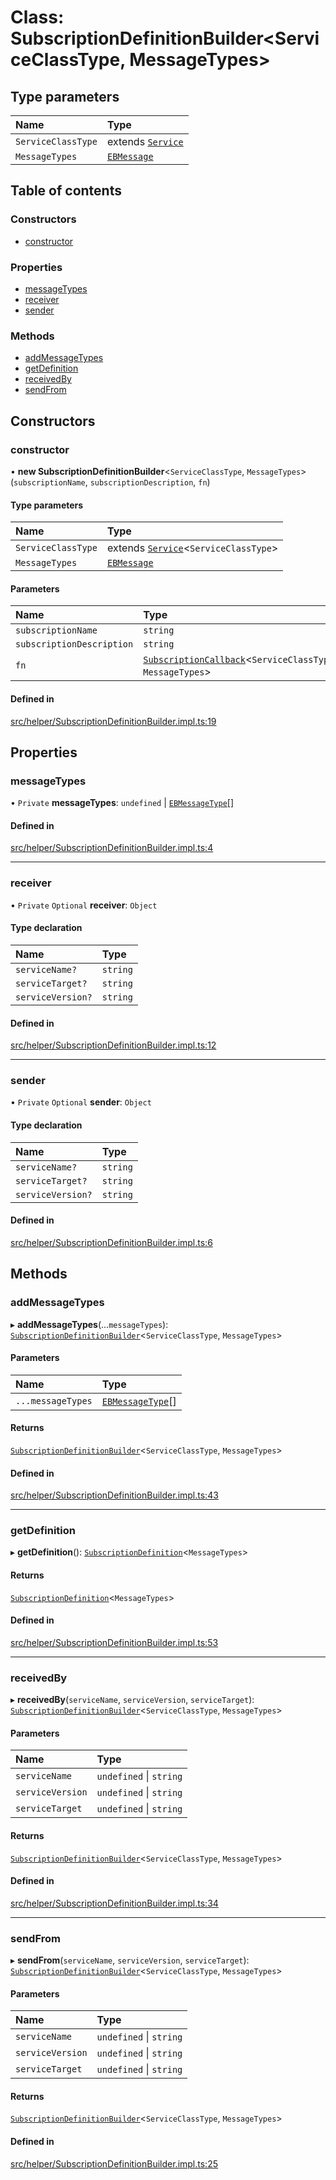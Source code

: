 # Class: SubscriptionDefinitionBuilder<ServiceClassType, MessageTypes\>

## Type parameters

| Name | Type |
| :------ | :------ |
| `ServiceClassType` | extends [`Service`](Service.md) |
| `MessageTypes` | [`EBMessage`](../modules.md#ebmessage) |

## Table of contents

### Constructors

- [constructor](SubscriptionDefinitionBuilder.md#constructor)

### Properties

- [messageTypes](SubscriptionDefinitionBuilder.md#messagetypes)
- [receiver](SubscriptionDefinitionBuilder.md#receiver)
- [sender](SubscriptionDefinitionBuilder.md#sender)

### Methods

- [addMessageTypes](SubscriptionDefinitionBuilder.md#addmessagetypes)
- [getDefinition](SubscriptionDefinitionBuilder.md#getdefinition)
- [receivedBy](SubscriptionDefinitionBuilder.md#receivedby)
- [sendFrom](SubscriptionDefinitionBuilder.md#sendfrom)

## Constructors

### constructor

• **new SubscriptionDefinitionBuilder**<`ServiceClassType`, `MessageTypes`\>(`subscriptionName`, `subscriptionDescription`, `fn`)

#### Type parameters

| Name | Type |
| :------ | :------ |
| `ServiceClassType` | extends [`Service`](Service.md)<`ServiceClassType`\> |
| `MessageTypes` | [`EBMessage`](../modules.md#ebmessage) |

#### Parameters

| Name | Type |
| :------ | :------ |
| `subscriptionName` | `string` |
| `subscriptionDescription` | `string` |
| `fn` | [`SubscriptionCallback`](../modules.md#subscriptioncallback)<`ServiceClassType`, `MessageTypes`\> |

#### Defined in

[src/helper/SubscriptionDefinitionBuilder.impl.ts:19](https://github.com/sebastianwessel/purista/blob/1a178c8/src/helper/SubscriptionDefinitionBuilder.impl.ts#L19)

## Properties

### messageTypes

• `Private` **messageTypes**: `undefined` \| [`EBMessageType`](../enums/EBMessageType.md)[]

#### Defined in

[src/helper/SubscriptionDefinitionBuilder.impl.ts:4](https://github.com/sebastianwessel/purista/blob/1a178c8/src/helper/SubscriptionDefinitionBuilder.impl.ts#L4)

___

### receiver

• `Private` `Optional` **receiver**: `Object`

#### Type declaration

| Name | Type |
| :------ | :------ |
| `serviceName?` | `string` |
| `serviceTarget?` | `string` |
| `serviceVersion?` | `string` |

#### Defined in

[src/helper/SubscriptionDefinitionBuilder.impl.ts:12](https://github.com/sebastianwessel/purista/blob/1a178c8/src/helper/SubscriptionDefinitionBuilder.impl.ts#L12)

___

### sender

• `Private` `Optional` **sender**: `Object`

#### Type declaration

| Name | Type |
| :------ | :------ |
| `serviceName?` | `string` |
| `serviceTarget?` | `string` |
| `serviceVersion?` | `string` |

#### Defined in

[src/helper/SubscriptionDefinitionBuilder.impl.ts:6](https://github.com/sebastianwessel/purista/blob/1a178c8/src/helper/SubscriptionDefinitionBuilder.impl.ts#L6)

## Methods

### addMessageTypes

▸ **addMessageTypes**(...`messageTypes`): [`SubscriptionDefinitionBuilder`](SubscriptionDefinitionBuilder.md)<`ServiceClassType`, `MessageTypes`\>

#### Parameters

| Name | Type |
| :------ | :------ |
| `...messageTypes` | [`EBMessageType`](../enums/EBMessageType.md)[] |

#### Returns

[`SubscriptionDefinitionBuilder`](SubscriptionDefinitionBuilder.md)<`ServiceClassType`, `MessageTypes`\>

#### Defined in

[src/helper/SubscriptionDefinitionBuilder.impl.ts:43](https://github.com/sebastianwessel/purista/blob/1a178c8/src/helper/SubscriptionDefinitionBuilder.impl.ts#L43)

___

### getDefinition

▸ **getDefinition**(): [`SubscriptionDefinition`](../modules.md#subscriptiondefinition)<`MessageTypes`\>

#### Returns

[`SubscriptionDefinition`](../modules.md#subscriptiondefinition)<`MessageTypes`\>

#### Defined in

[src/helper/SubscriptionDefinitionBuilder.impl.ts:53](https://github.com/sebastianwessel/purista/blob/1a178c8/src/helper/SubscriptionDefinitionBuilder.impl.ts#L53)

___

### receivedBy

▸ **receivedBy**(`serviceName`, `serviceVersion`, `serviceTarget`): [`SubscriptionDefinitionBuilder`](SubscriptionDefinitionBuilder.md)<`ServiceClassType`, `MessageTypes`\>

#### Parameters

| Name | Type |
| :------ | :------ |
| `serviceName` | `undefined` \| `string` |
| `serviceVersion` | `undefined` \| `string` |
| `serviceTarget` | `undefined` \| `string` |

#### Returns

[`SubscriptionDefinitionBuilder`](SubscriptionDefinitionBuilder.md)<`ServiceClassType`, `MessageTypes`\>

#### Defined in

[src/helper/SubscriptionDefinitionBuilder.impl.ts:34](https://github.com/sebastianwessel/purista/blob/1a178c8/src/helper/SubscriptionDefinitionBuilder.impl.ts#L34)

___

### sendFrom

▸ **sendFrom**(`serviceName`, `serviceVersion`, `serviceTarget`): [`SubscriptionDefinitionBuilder`](SubscriptionDefinitionBuilder.md)<`ServiceClassType`, `MessageTypes`\>

#### Parameters

| Name | Type |
| :------ | :------ |
| `serviceName` | `undefined` \| `string` |
| `serviceVersion` | `undefined` \| `string` |
| `serviceTarget` | `undefined` \| `string` |

#### Returns

[`SubscriptionDefinitionBuilder`](SubscriptionDefinitionBuilder.md)<`ServiceClassType`, `MessageTypes`\>

#### Defined in

[src/helper/SubscriptionDefinitionBuilder.impl.ts:25](https://github.com/sebastianwessel/purista/blob/1a178c8/src/helper/SubscriptionDefinitionBuilder.impl.ts#L25)
